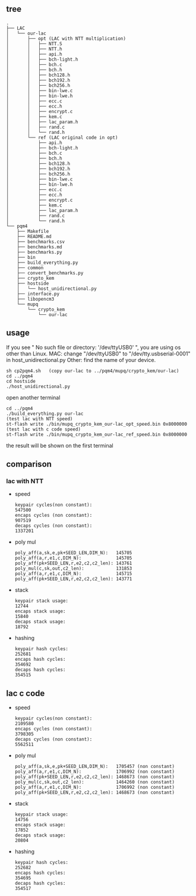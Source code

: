 ## tree
```
.
├── LAC
│   └── our-lac
│       ├── opt (LAC with NTT multiplication)
│       │   ├── NTT.S
│       │   ├── NTT.h
│       │   ├── api.h
│       │   ├── bch-light.h
│       │   ├── bch.c
│       │   ├── bch.h
│       │   ├── bch128.h
│       │   ├── bch192.h
│       │   ├── bch256.h
│       │   ├── bin-lwe.c
│       │   ├── bin-lwe.h
│       │   ├── ecc.c
│       │   ├── ecc.h
│       │   ├── encrypt.c
│       │   ├── kem.c
│       │   ├── lac_param.h
│       │   ├── rand.c
│       │   └── rand.h	
│       └── ref (LAC original code in opt)
│           ├── api.h
│           ├── bch-light.h
│           ├── bch.c
│           ├── bch.h
│           ├── bch128.h
│           ├── bch192.h
│           ├── bch256.h
│           ├── bin-lwe.c
│           ├── bin-lwe.h
│           ├── ecc.c
│           ├── ecc.h
│           ├── encrypt.c
│           ├── kem.c
│           ├── lac_param.h
│           ├── rand.c
│           └── rand.h
└── pqm4
    ├── Makefile
    ├── README.md
    ├── benchmarks.csv
    ├── benchmarks.md
    ├── benchmarks.py
    ├── bin
    ├── build_everything.py
    ├── common
    ├── convert_benchmarks.py
    ├── crypto_kem
    ├── hostside
    │   └── host_unidirectional.py
    ├── interface.py
    ├── libopencm3
    └── mupq
        └── crypto_kem
            └── our-lac
```
## usage
If you see " No such file or directory: '/dev/ttyUSB0' ", you are using os other than Linux.
MAC: change "/dev/ttyUSB0" to "/dev/tty.usbserial-0001" in host_unidirectional.py 
Other: find the name of your device.
```
sh cp2pqm4.sh   (copy our-lac to ../pqm4/mupq/crypto_kem/our-lac)
cd ../pqm4
cd hostside
./host_unidirectional.py
```
open another terminal
```
cd ../pqm4
./build_everything.py our-lac
(test lac with NTT speed)
st-flash write ./bin/mupq_crypto_kem_our-lac_opt_speed.bin 0x8000000
(test lac with c code speed)
st-flash write ./bin/mupq_crypto_kem_our-lac_ref_speed.bin 0x8000000
```
the result will be shown on the first terminal

## comparison
### lac with NTT
 - speed
	```
	keypair cycles(non constant):  
	547500
	encaps cycles (non constant):
	907519
	decaps cycles (non constant):
	1337201
	```
- poly mul
	```
	poly_aff(a,sk,e,pk+SEED_LEN,DIM_N):   145705
	poly_aff(a,r,e1,c,DIM_N):             145705
	poly_aff(pk+SEED_LEN,r,e2,c2,c2_len): 143761
	poly_mul(c,sk,out,c2_len):            131853
	poly_aff(a,r,e1,c,DIM_N):             145715
	poly_aff(pk+SEED_LEN,r,e2,c2,c2_len): 143771
	```
- stack
	```
	keypair stack usage:
	12744
	encaps stack usage:
	15840
	decaps stack usage:
	18792
	```
- hashing
	```
	keypair hash cycles:
	252681
	encaps hash cycles:
	354692
	decaps hash cycles:
	354515
	```
## lac c code
- speed
	```
	keypair cycles(non constant):  
	2109580
	encaps cycles (non constant):
	3798305
	decaps cycles (non constant):
	5562511
	```
- poly mul
	```
	poly_aff(a,sk,e,pk+SEED_LEN,DIM_N):   1705457 (non constant)
	poly_aff(a,r,e1,c,DIM_N):             1706992 (non constant)
	poly_aff(pk+SEED_LEN,r,e2,c2,c2_len): 1468673 (non constant)
	poly_mul(c,sk,out,c2_len):            1464260 (non constant)
	poly_aff(a,r,e1,c,DIM_N):             1706992 (non constant)
	poly_aff(pk+SEED_LEN,r,e2,c2,c2_len): 1468673 (non constant)
	```
- stack
	```
	keypair stack usage:
	14756
	encaps stack usage:
	17852
	decaps stack usage:
	20804
	```
- hashing
	```
	keypair hash cycles:
	252682
	encaps hash cycles:
	354695
	decaps hash cycles:
	354517
	```
